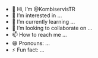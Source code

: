 - 👋 Hi, I’m @KombiservisTR
- 👀 I’m interested in ...
- 🌱 I’m currently learning ...
- 💞️ I’m looking to collaborate on ...
- 📫 How to reach me ...
- 😄 Pronouns: ...
- ⚡ Fun fact: ...

<!---
KombiservisTR/KombiservisTR is a ✨ special ✨ repository because its `README.md` (this file) appears on your GitHub profile.
You can click the Preview link to take a look at your changes.
--->
